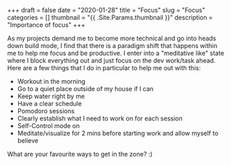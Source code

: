 +++ 
draft = false
date = "2020-01-28"
title = "Focus"
slug = "Focus" 
categories = []
thumbnail = "{{ .Site.Params.thumbnail }}"
description = "Importance of focus"
+++


As my projects demand me to become more technical and go into heads down build mode, I find that there is a paradigm shift that happens within me to help me focus and be productive. I enter into a "meditative like" state where I block everything out and just focus on the dev work/task ahead. Here are a few things that I do in particular to help me out with this: 

* Workout in the morning
* Go to a quiet place outside of my house if I can
* Keep water right by me 
* Have a clear schedule 
* Pomodoro sessions
* Clearly establish what I need to work on for each session
* Self-Control mode on 
* Meditate/visualize for 2 mins before starting work and allow myself to believe 


What are your favourite ways to get in the zone? :)